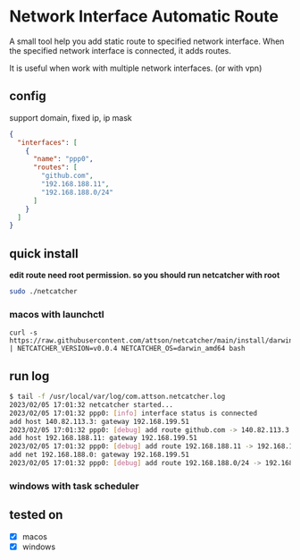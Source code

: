 # Network Interface Automatic Route

A small tool help you add static route to specified network interface. When the specified network interface is
connected, it adds routes.

It is useful when work with multiple network interfaces. (or with vpn)

## config

support domain, fixed ip, ip mask

```json
{
  "interfaces": [
    {
      "name": "ppp0",
      "routes": [
        "github.com",
        "192.168.188.11",
        "192.168.188.0/24"
      ]
    }
  ]
}
```

## quick install

**edit route need root permission. so you should run netcatcher with root**

```bash
sudo ./netcatcher
```

### macos with launchctl

```
curl -s https://raw.githubusercontent.com/attson/netcatcher/main/install/darwin.sh | NETCATCHER_VERSION=v0.0.4 NETCATCHER_OS=darwin_amd64 bash
```

## run log

```bash
$ tail -f /usr/local/var/log/com.attson.netcatcher.log
2023/02/05 17:01:32 netcatcher started...
2023/02/05 17:01:32 ppp0: [info] interface status is connected
add host 140.82.113.3: gateway 192.168.199.51
2023/02/05 17:01:32 ppp0: [debug] add route github.com -> 140.82.113.3 @ 192.168.199.51
add host 192.168.188.11: gateway 192.168.199.51
2023/02/05 17:01:32 ppp0: [debug] add route 192.168.188.11 -> 192.168.188.11 @ 192.168.199.51
add net 192.168.188.0: gateway 192.168.199.51
2023/02/05 17:01:32 ppp0: [debug] add route 192.168.188.0/24 -> 192.168.188.0/24 @ 192.168.199.5
```

### windows with task scheduler

## tested on

- [x] macos
- [x] windows